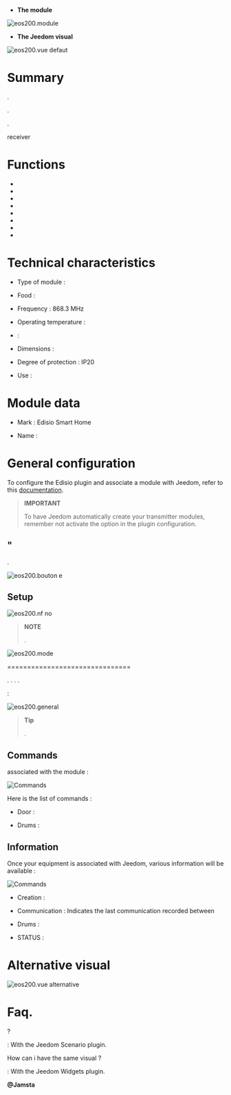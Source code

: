 -   **The module**

![eos200.module](images/eos200/eos200.module.jpg)

-   **The Jeedom visual**

![eos200.vue defaut](images/eos200/eos200.vue-defaut.jpg)

Summary 
======



.



.


. 

receiver

Functions 
=========

-   

-   

-   

-   

-   

-   

-   

-   

Technical characteristics 
===========================

-   Type of module : 

-   Food : 

-   Frequency : 868.3 MHz

-   Operating temperature : 

-    : 

-   Dimensions : 

-   Degree of protection : IP20

-   Use : 

Module data 
=================

-   Mark : Edisio Smart Home

-   Name : 

General configuration 
======================

To configure the Edisio plugin and associate a module with Jeedom,
refer to this
[documentation](https://www.jeedom.fr/doc/documentation/plugins/edisio/en_US/edisio.html).

> **IMPORTANT**
>
> To have Jeedom automatically create your transmitter modules, remember
> not activate the option in the plugin configuration.

" 
----------


.

![eos200.bouton e](images/eos200/eos200.bouton-e.jpg)

Setup 
-------------



![eos200.nf no](images/eos200/eos200.nf-no.jpg)

> **NOTE**
>
> 
> .

![eos200.mode](images/eos200/eos200.mode.jpg)

 
===============================


. 
. 
. 
.

 :

![eos200.general](images/eos200/eos200.general.jpg)

> **Tip**
>
> 
> .

Commands 
---------


associated with the module :

![Commands](images/eos200/eos200.commandes.jpg)

Here is the list of commands :

-   Door : 
    

-   Drums : 

Information 
------------

Once your equipment is associated with Jeedom, various information will be
available :

![Commands](images/eos200/eos200.informations.jpg)

-   Creation : 

-   Communication : Indicates the last communication recorded between
    

-   Drums : 

-   STATUS : 

Alternative visual 
=================

![eos200.vue alternative](images/eos200/eos200.vue-alternative.jpg)

Faq. 
======

?

:   With the Jeedom Scenario plugin.

How can i have the same visual ?

:   With the Jeedom Widgets plugin.

**@Jamsta**
